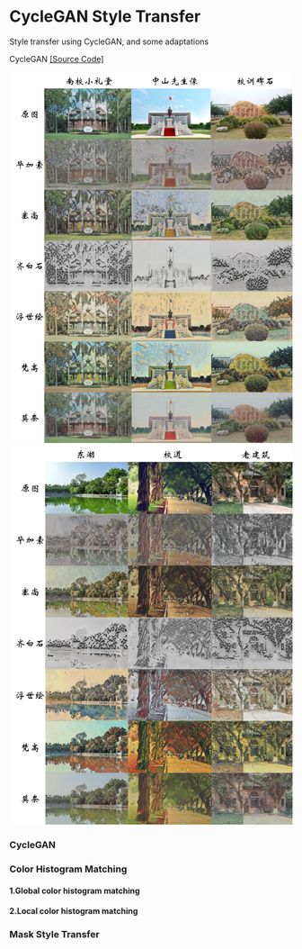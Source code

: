 CycleGAN Style Transfer
====
Style transfer using CycleGAN, and some adaptations

CycleGAN [[Source Code]](https://github.com/junyanz/CycleGAN "Code")  

![](1.png)
![](2.png)

### CycleGAN



### Color Histogram Matching
#### 1.Global color histogram matching
#### 2.Local color histogram matching

### Mask Style Transfer
